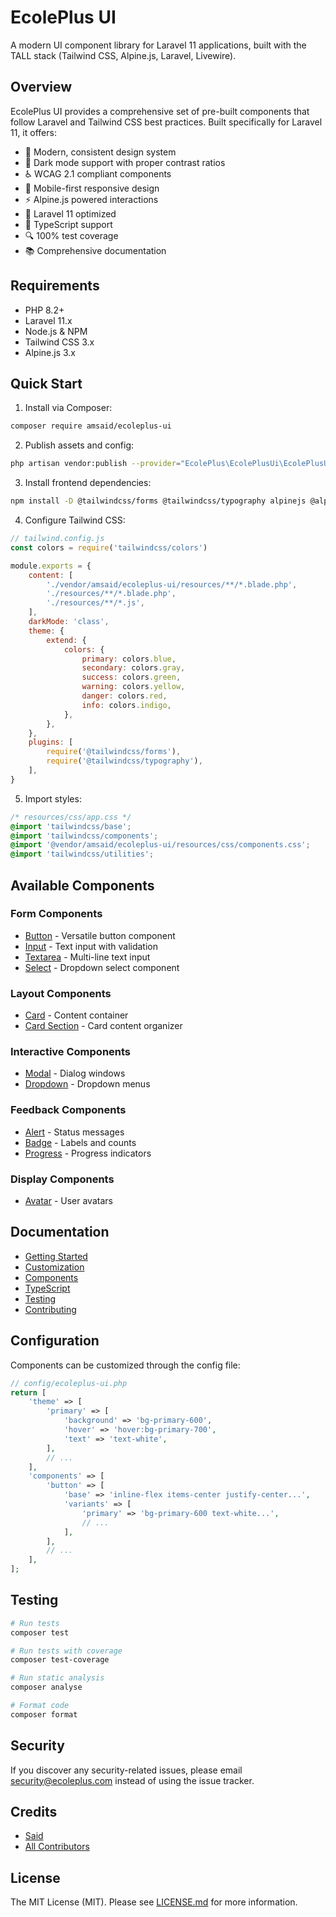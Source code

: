 # EcolePlus UI

A modern UI component library for Laravel 11 applications, built with the TALL stack (Tailwind CSS, Alpine.js, Laravel, Livewire).

## Overview

EcolePlus UI provides a comprehensive set of pre-built components that follow Laravel and Tailwind CSS best practices. Built specifically for Laravel 11, it offers:

- 🎨 Modern, consistent design system
- 🌙 Dark mode support with proper contrast ratios
- ♿ WCAG 2.1 compliant components
- 📱 Mobile-first responsive design
- ⚡ Alpine.js powered interactions
- 🔧 Laravel 11 optimized
- 🎯 TypeScript support
- 🔍 100% test coverage
- 📚 Comprehensive documentation

## Requirements

- PHP 8.2+
- Laravel 11.x
- Node.js & NPM
- Tailwind CSS 3.x
- Alpine.js 3.x

## Quick Start

1. Install via Composer:

```bash
composer require amsaid/ecoleplus-ui
```

2. Publish assets and config:

```bash
php artisan vendor:publish --provider="EcolePlus\EcolePlusUi\EcolePlusUiServiceProvider"
```

3. Install frontend dependencies:

```bash
npm install -D @tailwindcss/forms @tailwindcss/typography alpinejs @alpinejs/focus
```

4. Configure Tailwind CSS:

```js
// tailwind.config.js
const colors = require('tailwindcss/colors')

module.exports = {
    content: [
        './vendor/amsaid/ecoleplus-ui/resources/**/*.blade.php',
        './resources/**/*.blade.php',
        './resources/**/*.js',
    ],
    darkMode: 'class',
    theme: {
        extend: {
            colors: {
                primary: colors.blue,
                secondary: colors.gray,
                success: colors.green,
                warning: colors.yellow,
                danger: colors.red,
                info: colors.indigo,
            },
        },
    },
    plugins: [
        require('@tailwindcss/forms'),
        require('@tailwindcss/typography'),
    ],
}
```

5. Import styles:

```css
/* resources/css/app.css */
@import 'tailwindcss/base';
@import 'tailwindcss/components';
@import '@vendor/amsaid/ecoleplus-ui/resources/css/components.css';
@import 'tailwindcss/utilities';
```

## Available Components

### Form Components
- [Button](docs/components/button.md) - Versatile button component
- [Input](docs/components/input.md) - Text input with validation
- [Textarea](docs/components/textarea.md) - Multi-line text input
- [Select](docs/components/select.md) - Dropdown select component

### Layout Components
- [Card](docs/components/card.md) - Content container
- [Card Section](docs/components/card-section.md) - Card content organizer

### Interactive Components
- [Modal](docs/components/modal.md) - Dialog windows
- [Dropdown](docs/components/dropdown.md) - Dropdown menus

### Feedback Components
- [Alert](docs/components/alert.md) - Status messages
- [Badge](docs/components/badge.md) - Labels and counts
- [Progress](docs/components/progress.md) - Progress indicators

### Display Components
- [Avatar](docs/components/avatar.md) - User avatars

## Documentation

- [Getting Started](docs/getting-started.md)
- [Customization](docs/customization.md)
- [Components](docs/components)
- [TypeScript](docs/typescript.md)
- [Testing](docs/testing.md)
- [Contributing](CONTRIBUTING.md)

## Configuration

Components can be customized through the config file:

```php
// config/ecoleplus-ui.php
return [
    'theme' => [
        'primary' => [
            'background' => 'bg-primary-600',
            'hover' => 'hover:bg-primary-700',
            'text' => 'text-white',
        ],
        // ...
    ],
    'components' => [
        'button' => [
            'base' => 'inline-flex items-center justify-center...',
            'variants' => [
                'primary' => 'bg-primary-600 text-white...',
                // ...
            ],
        ],
        // ...
    ],
];
```

## Testing

```bash
# Run tests
composer test

# Run tests with coverage
composer test-coverage

# Run static analysis
composer analyse

# Format code
composer format
```

## Security

If you discover any security-related issues, please email security@ecoleplus.com instead of using the issue tracker.

## Credits

- [Said](https://github.com/amsaid)
- [All Contributors](../../contributors)

## License

The MIT License (MIT). Please see [LICENSE.md](LICENSE.md) for more information.

